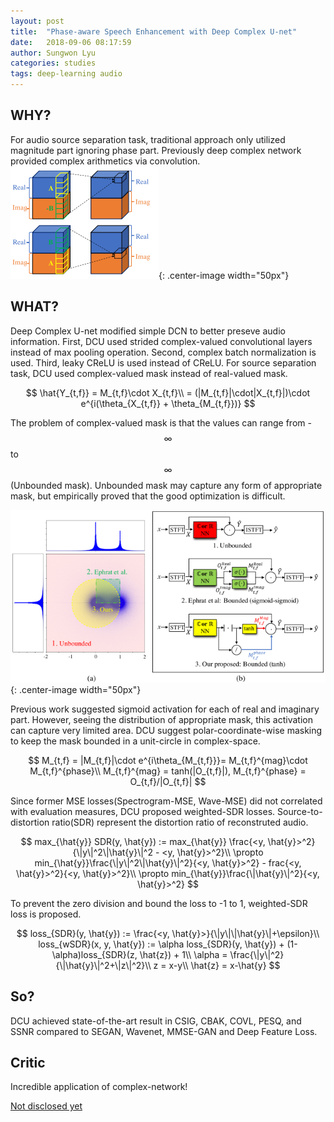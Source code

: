 ```yaml
---
layout: post
title:  "Phase-aware Speech Enhancement with Deep Complex U-net"
date:   2018-09-06 08:17:59
author: Sungwon Lyu
categories: studies
tags: deep-learning audio
---
```

## WHY? 
For audio source separation task, traditional approach only utilized magnitude part ignoring phase part. Previously deep complex network provided complex arithmetics via convolution. 
![image](/assets/images/dcu1.png){: .center-image width="50px"}

## WHAT?
Deep Complex U-net modified simple DCN to better preseve audio information. First, DCU used strided complex-valued convolutional layers instead of max pooling operation. Second, complex batch normalization is used. Third, leaky CReLU is used instead of CReLU. For source separation task, DCU used complex-valued mask instead of real-valued mask.

$$
\hat{Y_{t,f}} = M_{t,f}\cdot X_{t,f}\\
= (|M_{t,f}|\cdot|X_{t,f}|)\cdot e^{i(\theta_{X_{t,f}} + \theta_{M_{t,f}})}
$$

The problem of complex-valued mask is that the values can range from -$$\infty$$ to $$\infty$$(Unbounded mask). Unbounded mask may capture any form of appropriate mask, but empirically proved that the good optimization is difficult. 

![image](/assets/images/dcu2.png){: .center-image width="50px"}

Previous work suggested sigmoid activation for each of real and imaginary part. However, seeing the distribution of appropriate mask, this activation can capture very limited area. DCU suggest polar-coordinate-wise masking to keep the mask bounded in a unit-circle in complex-space. 

$$
M_{t,f} = |M_{t,f}|\cdot e^{i\theta_{M_{t,f}}}= M_{t,f}^{mag}\cdot M_{t,f}^{phase}\\
M_{t,f}^{mag} = tanh(|O_{t,f}|), M_{t,f}^{phase} = O_{t,f}/|O_{t,f}|
$$

Since former MSE losses(Spectrogram-MSE, Wave-MSE) did not correlated with evaluation measures, DCU proposed weighted-SDR losses. Source-to-distortion ratio(SDR) represent the distortion ratio of reconstruted audio. 

$$
max_{\hat{y}} SDR(y, \hat{y}) := max_{\hat{y}} \frac{<y, \hat{y}>^2}{\|y\|^2\|\hat{y}\|^2 - <y, \hat{y}>^2}\\
\propto min_{\hat{y}}\frac{\|y\|^2\|\hat{y}\|^2}{<y, \hat{y}>^2} - frac{<y, \hat{y}>^2}{<y, \hat{y}>^2}\\
\propto min_{\hat{y}}\frac{\|\hat{y}\|^2}{<y, \hat{y}>^2}
$$

To prevent the zero division and bound the loss to -1 to 1, weighted-SDR loss is proposed.

$$
loss_{SDR}(y, \hat{y}) := \frac{<y, \hat{y}>}{\|y\|\|\hat{y}\|+\epsilon}\\
loss_{wSDR}(x, y, \hat{y}) := \alpha loss_{SDR}(y, \hat{y}) + (1-\alpha)loss_{SDR}(z, \hat{z}) + 1\\
\alpha = \frac{\|y\|^2}{\|\hat{y}\|^2+\|z\|^2}\\
z = x-y\\
\hat{z} = x-\hat{y}
$$

## So?
DCU achieved state-of-the-art result in CSIG, CBAK, COVL, PESQ, and SSNR compared to SEGAN, Wavenet, MMSE-GAN and Deep Feature Loss. 

## Critic
Incredible application of complex-network!

[Not disclosed yet]()
